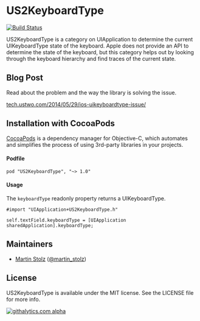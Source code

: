 US2KeyboardType
===============

[![Build Status](https://travis-ci.org/ustwo/US2KeyboardType.svg?branch=master)](https://travis-ci.org/ustwo/US2KeyboardType)

US2KeyboardType is a category on UIApplication to determine the current UIKeyboardType state of the keyboard. Apple does not provide an API to determine the state of the keyboard, but this category helps out by looking through the keyboard hierarchy and find traces of the current state.
    
## Blog Post

Read about the problem and the way the library is solving the issue.

[tech.ustwo.com/2014/05/29/ios-uikeyboardtype-issue/](tech.ustwo.com/2014/05/29/ios-uikeyboardtype-issue)

## Installation with CocoaPods

[CocoaPods](http://cocoapods.org) is a dependency manager for Objective-C, which automates and simplifies the process of using 3rd-party libraries in your projects. 

#### Podfile

```platform :ios, '7.0'
pod "US2KeyboardType", "~> 1.0"
```

#### Usage

The `keyboardType` readonly property returns a UIKeyboardType.

    #import "UIApplication+US2KeyboardType.h"
    
    self.textField.keyboardType = [UIApplication sharedApplication].keyboardType;


## Maintainers

- [Martin Stolz](http://github.com/martinstolz) ([@martin_stolz](https://twitter.com/martin_stolz))

## License

US2KeyboardType is available under the MIT license. See the LICENSE file for more info.

[![githalytics.com alpha](https://cruel-carlota.pagodabox.com/cbd3f42761cc90220cce0156934c1c55 "githalytics.com")](http://githalytics.com/ustwo/US2KeyboardType)